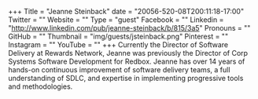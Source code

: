 +++
Title = "Jeanne Steinback"
date = "20056-520-08T200:11:18-17:00"
Twitter = ""
Website = ""
Type = "guest"
Facebook = ""
Linkedin = "http://www.linkedin.com/pub/jeanne-steinback/b/815/3a5"
Pronouns = ""
GitHub = ""
Thumbnail = "img/guests/jsteinback.png"
Pinterest = ""
Instagram = ""
YouTube = ""
+++
Currently the Director of Software Delivery at Rewards Network, Jeanne was previously the Director of Corp Systems Software Development for Redbox. Jeanne has over 14 years of hands-on continuous improvement of software delivery teams, a full understanding of SDLC, and expertise in implementing progressive tools and methodologies.

